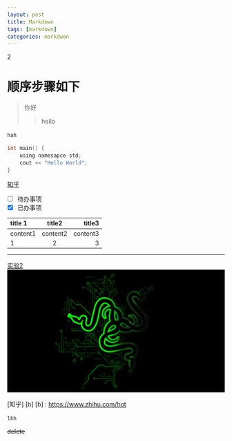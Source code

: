 ```yaml
---
layout: post
title: Markdown
tags: [markdown]
categories: markdwon
---
```


2

# 顺序步骤如下
> 你好
>> hello

`hah`
``` c
int main() {
    using namesapce std;
    cout << "Hello World";
}
```
[知乎](https://www.zhihu.com/hot)

- [ ] 待办事项
- [x] 已办事项

| title 1  |  title2  |   title3 |
| :------- | :------: | -------: |
| content1 | content2 | content3 |
| 1        |    2     |        3 |

---
[实验2](#实验2)
![razer](../img/razer.jpg)

[知乎] [b]
 [b] : https://www.zhihu.com/hot

`lhh`

~~delete~~